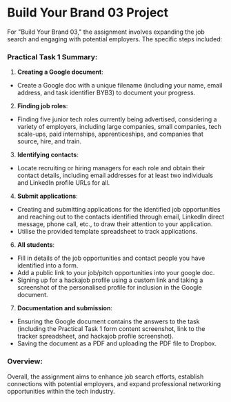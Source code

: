 # Build Your Brand 03 Project

For "Build Your Brand 03," the assignment involves expanding the job search and engaging with potential employers. The specific steps included:

### Practical Task 1 Summary:

1. **Creating a Google document**:
- Create a Google doc with a unique filename (including your name, email address, and task identifier BYB3) to document your progress.

2. **Finding job roles**: 
- Finding five junior tech roles currently being advertised, considering a variety of employers, including large companies, small companies, tech scale-ups, paid internships, apprenticeships, and companies that source, hire, and train.

3. **Identifying contacts**: 
- Locate recruiting or hiring managers for each role and obtain their contact details, including email addresses for at least two individuals and LinkedIn profile URLs for all.

4. **Submit applications**: 
- Creating and submitting applications for the identified job opportunities and reaching out to the contacts identified through email, LinkedIn direct message, phone call, etc., to draw their attention to your application.
- Utilise the provided template spreadsheet to track applications. 
 
6. **All students**:
- Fill in details of the job opportunities and contact people you have identified into a form.
- Add a public link to your job/pitch opportunities into your google doc.
- Signing up for a hackajob profile using a custom link and taking a screenshot of the personalised profile for inclusion in the Google document.

7. **Documentation and submission**:
- Ensuring the Google document contains the answers to the task (including the Practical Task 1 form content screenshot, link to the tracker spreadsheet, and hackajob profile screenshot). 
- Saving the document as a PDF and uploading the PDF file to Dropbox.

### Overview:
Overall, the assignment aims to enhance job search efforts, establish connections with potential employers, and expand professional networking opportunities within the tech industry.